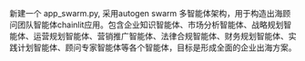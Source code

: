 新建一个 app_swarm.py, 采用autogen swarm 多智能体架构，用于构造出海顾问团队智能体chainlit应用。包含企业知识智能体、市场分析智能体、战略规划智能体、运营规划智能体、营销推广智能体、法律合规智能体、财务规划智能体、实践计划智能体、顾问专家智能体等各个智能体，目标是形成全面的企业出海方案。